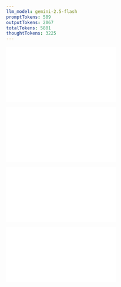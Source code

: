 ```yaml
---
llm_model: gemini-2.5-flash
promptTokens: 509
outputTokens: 2067
totalTokens: 5801
thoughtTokens: 3225
---
```


![@](steps/_.7386b874.md)

![@](steps/implement.0dc95bd9.md)

![@](steps/response.6d76b65d.md)

![@](steps/response.8bdd5074.md)